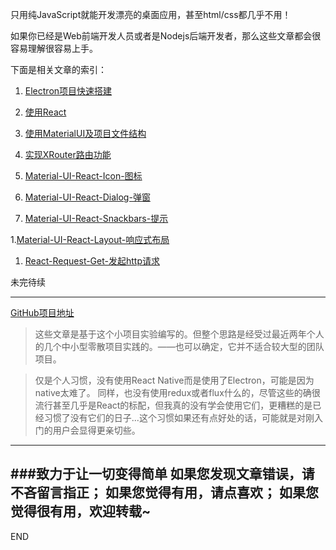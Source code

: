 
只用纯JavaScript就能开发漂亮的桌面应用，甚至html/css都几乎不用！

如果你已经是Web前端开发人员或者是Nodejs后端开发者，那么这些文章都会很容易理解很容易上手。

下面是相关文章的索引：

1. [Electron项目快速搭建](https://www.jianshu.com/p/2d1e60d909e9)

1. [使用React](https://www.jianshu.com/p/c2a7c56bc472)

1. [使用MaterialUI及项目文件结构](https://www.jianshu.com/p/bd05ff5632ad)

1. [实现XRouter路由功能](https://www.jianshu.com/p/ed196aff5b1b)

1. [Material-UI-React-Icon-图标](https://www.jianshu.com/p/97d28b13a5dd)

1. [Material-UI-React-Dialog-弹窗](https://www.jianshu.com/p/2b80295c96b1)

1. [Material-UI-React-Snackbars-提示](https://www.jianshu.com/p/62eaefabe98c)

1.[Material-UI-React-Layout-响应式布局](https://www.jianshu.com/p/ff9eeaa9c27c)

1. [React-Request-Get-发起http请求](https://www.jianshu.com/p/f05dadec2cf9)



未完待续

---
[GitHub项目地址](https://github.com/zhyuzh3d/dataMagic)

>这些文章是基于这个小项目实验编写的。但整个思路是经受过最近两年个人的几个中小型零散项目实践的。——也可以确定，它并不适合较大型的团队项目。

>仅是个人习惯，没有使用React Native而是使用了Electron，可能是因为native太难了。
同样，也没有使用redux或者flux什么的，尽管这些的确很流行甚至几乎是React的标配，但我真的没有学会使用它们，更糟糕的是已经习惯了没有它们的日子...这个习惯如果还有点好处的话，可能就是对刚入门的用户会显得更亲切些。

---
###致力于让一切变得简单
如果您发现文章错误，请不吝留言指正；
如果您觉得有用，请点喜欢；
如果您觉得很有用，欢迎转载~
---
END

